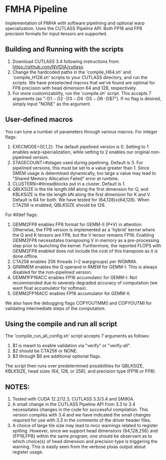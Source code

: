 # FMHA Pipeline

Implementation of FMHA with software pipelining and optional warp specialization. Uses the CUTLASS Pipeline API. Both FP16 and FP8 precision formats for input tensors are supported.

## Building and Running with the scripts

1. Download CUTLASS 3.4 following instructions from: https://github.com/NVIDIA/cutlass.
2. Change the hardcoded paths in the 'compile_H64.sh' and 'compile_H128.sh' scripts to your CUTLASS directory, and run the scripts. We have preselected macros that we've found are optimal for FP8 precision with head dimension 64 and 128, respectively.
3. For more customizability, run the 'compile.sh' script. This accepts 7 arguments (as "-D$1 -D$2 -D$3 -D$4 -D$5 -D$6 -D$7").  If no flag is desired, simply input "NONE" as the argument.

## User-defined macros

You can tune a number of parameters through various macros. For integer flags:

1. EXECMODE={0,1,2}. The default pipelined version is 0. Setting to 1 enables warp-specialization, while setting to 2 enables our original non-pipelined version.
2. STAGECOUNT=#stages used during pipelining. Default is 3. For pipelined versions, this must be set to a value greater than 1. Since SMEM usage is determined dynamically, too large a value may lead to "Shared Memory Allocation Failed" error at runtime.
3. CLUSTERN=#threadblocks put in a cluster. Default is 1.
4. QBLKSIZE is the tile length bM along the first dimension for Q, and KBLKSIZE is the tile length bN along the first dimension for K and V. Default is 64 for both. We have tested for {64,128}x{64,128}. When CTA256 is enabled, QBLKSIZE should be 128.

For #ifdef flags:

1. GEMM2FP8 enables FP8 format for GEMM-II (P*V) in attention. Otherwise, the FP8 version is implemented as a 'hybrid' kernel where the Q and K tensors are FP8, but the V tensor remains FP16. Enabling GEMM2FP8 necessitates transposing V in memory as a pre-processing step prior to launching the kernel. Furthermore, the reported FLOPS with GEMM2FP8 enabled does not include the cost of this transpose as it is done offline.
2. CTA256 enables 256 threads (=2 warpgroups) per WGMMA.
3. QINRMEM enables the Q operand in RMEM for GEMM-I. This is always disabled for the non-pipelined version.
4. GEMM1FP16ACC enables FP16 accumulator for GEMM-I. Not recommended due to severely degraded accuracy of computation (we want float accumulator for softmax).
5. GEMM2FP16ACC enables FP16 accumulator for GEMM-II.

We also have the debugging flags COPYOUTMM0 and COPYOUTMI for validating intermediate steps of the computation. 

## Using the compile and run all script

The 'compile_run_all_config.sh' script accepts 7 arguments as follows:

1. $1 is meant to enable validation via "verify" or "verify-all".
3. $2 should be CTA256 or NONE.
4. $3 through $6 are additional optional flags.

The script then runs over predetermined possibilities for QBLKSIZE, KBLKSIZE, head sizes (64, 128, or 256), and precision type (FP16 or FP8).

## NOTES:

1. Tested with CUDA 12.2/12.3, CUTLASS 3.3/3.4 and SM90A.
2. A small change in the CUTLASS Pipeline API from 3.3 to 3.4 necessitates changes in the code for successful compilation. This version compiles with 3.4 and we have indicated the small changes required for use with 3.3 in the comments of the driver header files.
3. A choice of large tile size may lead to nvcc warnings related to register spilling. However, since we support head dimensions {64,128,256} and {FP16,FP8} within the same program, one should be observant as to which choice(s) of head dimension and precision type is triggering the warning. This is easily seen from the verbose ptxas output about register usage.
